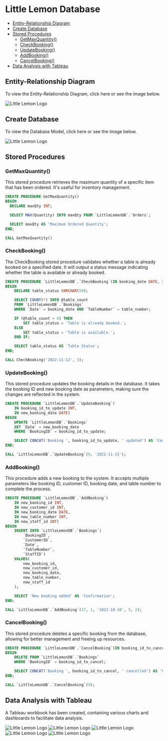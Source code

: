 # Little Lemon Database

  - [Entity-Relationship Diagram](#entity-relationship-diagram)
  - [Create Database](#create-database)
  - [Stored Procedures](#stored-procedures)
    - [GetMaxQuantity()](#getmaxquantity)
    - [CheckBooking()](#checkbooking)
    - [UpdateBooking()](#updatebooking)
    - [AddBooking()](#addbooking)
    - [CancelBooking()](#cancelbooking)
  - [Data Analysis with Tableau](#data-analysis-with-tableau)

## Entity-Relationship Diagram

To view the Entity-Relationship Diagram, click here or see the image below.

![Little Lemon Logo](https://github.com/ryanfernanda/Meta_Database_Engineer_Capstone/blob/main/C1%20-%20ERD.png)

## Create Database

To view the Database Model, click here or see the image below.

![Little Lemon Logo](https://github.com/ryanfernanda/Meta_Database_Engineer_Capstone/blob/main/Data%20Model.png)


## Stored Procedures

### GetMaxQuantity()
This stored procedure retrieves the maximum quantity of a specific item that has been ordered. It's useful for inventory management.

```sql
CREATE PROCEDURE GetMaxQuantity()
BEGIN
  DECLARE maxQty INT;

  SELECT MAX(Quantity) INTO maxQty FROM `LittleLemonDB`.`Orders`;

  SELECT maxQty AS 'Maximum Ordered Quantity';
END;
```

```sql
CALL GetMaxQuantity()
```

### CheckBooking()

The CheckBooking stored procedure validates whether a table is already booked on a specified date. It will output a status message indicating whether the table is available or already booked.

```sql
CREATE PROCEDURE `LittleLemonDB`.`CheckBooking`(IN booking_date DATE, IN table_number INT)
BEGIN
    DECLARE table_status VARCHAR(50);

    SELECT COUNT(*) INTO @table_count
    FROM `LittleLemonDB`.`Bookings`
    WHERE `Date` = booking_date AND `TableNumber` = table_number;

    IF (@table_count > 0) THEN
        SET table_status = 'Table is already booked.';
    ELSE
        SET table_status = 'Table is available.';
    END IF;

    SELECT table_status AS 'Table Status';
END;
```

```sql
CALL CheckBooking('2022-11-12', 3);
```

### UpdateBooking()
This stored procedure updates the booking details in the database. It takes the booking ID and new booking date as parameters, making sure the changes are reflected in the system.

```sql
CREATE PROCEDURE `LittleLemonDB`.`UpdateBooking`(
    IN booking_id_to_update INT, 
    IN new_booking_date DATE)
BEGIN
    UPDATE `LittleLemonDB`.`Bookings`
    SET `Date` = new_booking_date
    WHERE `BookingID` = booking_id_to_update;

    SELECT CONCAT('Booking ', booking_id_to_update, ' updated') AS 'Confirmation';
END;
```
```sql
CALL `LittleLemonDB`.`UpdateBooking`(9, '2022-11-15');
```

### AddBooking() 
This procedure adds a new booking to the system. It accepts multiple parameters like booking ID, customer ID, booking date, and table number to complete the process.

```sql
CREATE PROCEDURE `LittleLemonDB`.`AddBooking`(
    IN new_booking_id INT, 
    IN new_customer_id INT, 
    IN new_booking_date DATE, 
    IN new_table_number INT, 
    IN new_staff_id INT)
BEGIN
    INSERT INTO `LittleLemonDB`.`Bookings`(
        `BookingID`, 
        `CustomerID`, 
        `Date`, 
        `TableNumber`, 
        `StaffID`)
    VALUES(
        new_booking_id, 
        new_customer_id, 
        new_booking_date, 
        new_table_number,
        new_staff_id
    );

    SELECT 'New booking added' AS 'Confirmation';
END;
```
```sql
CALL `LittleLemonDB`.`AddBooking`(17, 1, '2022-10-10', 5, 2);
```

### CancelBooking()
This stored procedure deletes a specific booking from the database, allowing for better management and freeing up resources.
```sql
CREATE PROCEDURE `LittleLemonDB`.`CancelBooking`(IN booking_id_to_cancel INT)
BEGIN
    DELETE FROM `LittleLemonDB`.`Bookings`
    WHERE `BookingID` = booking_id_to_cancel;

    SELECT CONCAT('Booking ', booking_id_to_cancel, ' cancelled') AS 'Confirmation';
END;
```
```sql
CALL `LittleLemonDB`.`CancelBooking`(9);
```

## Data Analysis with Tableau
A Tableau workbook has been created, containing various charts and dashboards to facilitate data analysis. 

![Little Lemon Logo](https://github.com/ryanfernanda/Meta_Database_Engineer_Capstone/blob/main/First%20Name%20%26%20Last%20Name%20.png)
![Little Lemon Logo](https://github.com/ryanfernanda/Meta_Database_Engineer_Capstone/blob/main/Cuisine%20Sales%20%26%20Profits%20Chart.png)
![Little Lemon Logo](https://github.com/ryanfernanda/Meta_Database_Engineer_Capstone/blob/main/Customers%20Sales%20Chart.png)
![Little Lemon Logo](https://github.com/ryanfernanda/Meta_Database_Engineer_Capstone/blob/main/Sales%20Bubble%20Chart.png)
![Little Lemon Logo](https://github.com/ryanfernanda/Meta_Database_Engineer_Capstone/blob/main/Little%20Lemon%20Tableau%20Dashboard.png)

